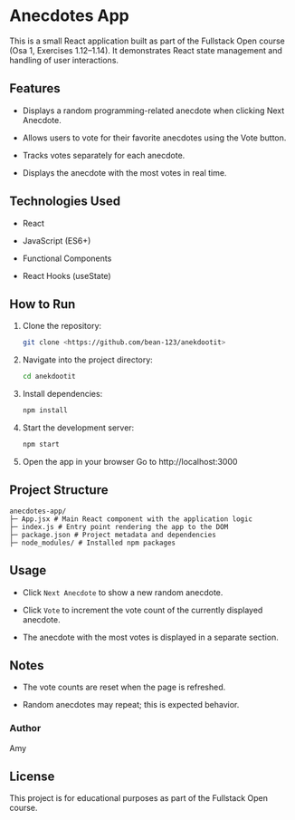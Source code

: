 # Anecdotes App

This is a small React application built as part of the Fullstack Open
course (Osa 1, Exercises 1.12–1.14). It demonstrates React state management and handling of user interactions.

## Features

- Displays a random programming-related anecdote when clicking Next Anecdote.

- Allows users to vote for their favorite anecdotes using the Vote button.

- Tracks votes separately for each anecdote.

- Displays the anecdote with the most votes in real time.

## Technologies Used

- React

- JavaScript (ES6+)

- Functional Components

- React Hooks (useState)

## How to Run

1. Clone the repository:
   ```bash
   git clone <https://github.com/bean-123/anekdootit>
   ```
2. Navigate into the project directory:
   ```bash
   cd anekdootit
   ```
3. Install dependencies:
   ```bash
   npm install
   ```
4. Start the development server:

   ```bash
   npm start
   ```

5. Open the app in your browser
   Go to http://localhost:3000

## Project Structure

```
anecdotes-app/
├─ App.jsx # Main React component with the application logic
├─ index.js # Entry point rendering the app to the DOM
├─ package.json # Project metadata and dependencies
├─ node_modules/ # Installed npm packages
```

## Usage

- Click `Next Anecdote` to show a new random anecdote.

- Click `Vote` to increment the vote count of the currently displayed anecdote.

- The anecdote with the most votes is displayed in a separate section.

## Notes

- The vote counts are reset when the page is refreshed.

- Random anecdotes may repeat; this is expected behavior.

### Author

Amy

## License

This project is for educational purposes as part of the Fullstack Open course.
